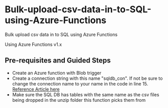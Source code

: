 # Bulk-upload-csv-data-in-to-SQL-using-Azure-Functions
Bulk upload csv data in to SQL using Azure Functions

Using Azure Functions v1.x

## Pre-requisites and Guided Steps
- Create an Azure function with Blob trigger
- Create a connection string with this name "sqldb_con". If not be sure to change the connection name to your name in the code in line 15. [Reference Article here](https://docs.microsoft.com/en-us/azure/azure-functions/functions-scenario-database-table-cleanup)
- Make sure the SQL DB has tables with the same name as the csv files being dropped in the unzip folder this function picks them from
